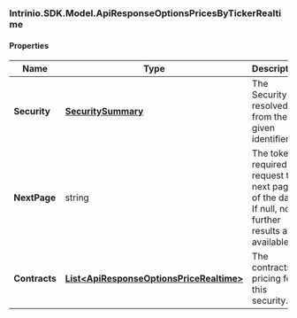 [//]: # (CLASS:Intrinio.SDK.Model.ApiResponseOptionsPricesByTickerRealtime)

[//]: # (KIND:object)

### Intrinio.SDK.Model.ApiResponseOptionsPricesByTickerRealtime
#### Properties

[//]: # (START_DEFINITION)

Name | Type | Description
------------ | ------------- | -------------
**Security** | [**SecuritySummary**](SecuritySummary.md) | The Security resolved from the given identifier &nbsp;
**NextPage** | string | The token required to request the next page of the data. If null, no further results are available. &nbsp;
**Contracts** | [**List&lt;ApiResponseOptionsPriceRealtime&gt;**](ApiResponseOptionsPriceRealtime.md) | The contracts pricing for this security. &nbsp;

[//]: # (END_DEFINITION)


[//]: # (CONTAINED_CLASS:Intrinio.SDK.Model.SecuritySummary)


[//]: # (CONTAINED_CLASS:Intrinio.SDK.Model.ApiResponseOptionsPriceRealtime)


